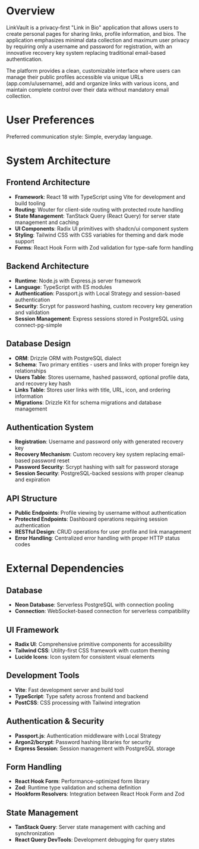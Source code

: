 # Overview

LinkVault is a privacy-first "Link in Bio" application that allows users to create personal pages for sharing links, profile information, and bios. The application emphasizes minimal data collection and maximum user privacy by requiring only a username and password for registration, with an innovative recovery key system replacing traditional email-based authentication.

The platform provides a clean, customizable interface where users can manage their public profiles accessible via unique URLs (app.com/u/username), add and organize links with various icons, and maintain complete control over their data without mandatory email collection.

# User Preferences

Preferred communication style: Simple, everyday language.

# System Architecture

## Frontend Architecture
- **Framework**: React 18 with TypeScript using Vite for development and build tooling
- **Routing**: Wouter for client-side routing with protected route handling
- **State Management**: TanStack Query (React Query) for server state management and caching
- **UI Components**: Radix UI primitives with shadcn/ui component system
- **Styling**: Tailwind CSS with CSS variables for theming and dark mode support
- **Forms**: React Hook Form with Zod validation for type-safe form handling

## Backend Architecture
- **Runtime**: Node.js with Express.js server framework
- **Language**: TypeScript with ES modules
- **Authentication**: Passport.js with Local Strategy and session-based authentication
- **Security**: Scrypt for password hashing, custom recovery key generation and validation
- **Session Management**: Express sessions stored in PostgreSQL using connect-pg-simple

## Database Design
- **ORM**: Drizzle ORM with PostgreSQL dialect
- **Schema**: Two primary entities - users and links with proper foreign key relationships
- **Users Table**: Stores username, hashed password, optional profile data, and recovery key hash
- **Links Table**: Stores user links with title, URL, icon, and ordering information
- **Migrations**: Drizzle Kit for schema migrations and database management

## Authentication System
- **Registration**: Username and password only with generated recovery key
- **Recovery Mechanism**: Custom recovery key system replacing email-based password reset
- **Password Security**: Scrypt hashing with salt for password storage
- **Session Security**: PostgreSQL-backed sessions with proper cleanup and expiration

## API Structure
- **Public Endpoints**: Profile viewing by username without authentication
- **Protected Endpoints**: Dashboard operations requiring session authentication
- **RESTful Design**: CRUD operations for user profile and link management
- **Error Handling**: Centralized error handling with proper HTTP status codes

# External Dependencies

## Database
- **Neon Database**: Serverless PostgreSQL with connection pooling
- **Connection**: WebSocket-based connection for serverless compatibility

## UI Framework
- **Radix UI**: Comprehensive primitive components for accessibility
- **Tailwind CSS**: Utility-first CSS framework with custom theming
- **Lucide Icons**: Icon system for consistent visual elements

## Development Tools
- **Vite**: Fast development server and build tool
- **TypeScript**: Type safety across frontend and backend
- **PostCSS**: CSS processing with Tailwind integration

## Authentication & Security
- **Passport.js**: Authentication middleware with Local Strategy
- **Argon2/bcrypt**: Password hashing libraries for security
- **Express Session**: Session management with PostgreSQL storage

## Form Handling
- **React Hook Form**: Performance-optimized form library
- **Zod**: Runtime type validation and schema definition
- **Hookform Resolvers**: Integration between React Hook Form and Zod

## State Management
- **TanStack Query**: Server state management with caching and synchronization
- **React Query DevTools**: Development debugging for query states